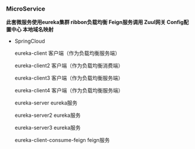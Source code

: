 ### MicroService 

**此套微服务使用eureka集群 ribbon负载均衡 Feign服务调用 Zuul网关 Config配置中心 本地域名映射**

- SpringCloud


  eureka-client 客户端（作为负载均衡服务端）
   
  eureka-client2 客户端（作为负载均衡消费端）
  
  eureka-client3 客户端（作为负载均衡服务端）
  
  eureka-client4 客户端（作为负载均衡服务端）
  
  eureka-server eureka服务
  
  eureka-server2  eureka服务
  
  eureka-server3   eureka服务
  
  eureka-client-consume-feign feign服务
  
  
  
